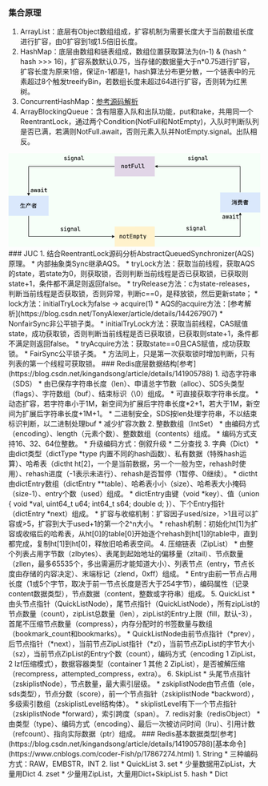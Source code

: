 ### 集合原理
1. ArrayList：底层有Object数组组成，扩容机制为需要长度大于当前数组长度进行扩容，由0扩容到1或1.5倍旧长度。
2. HashMap：底层由数组和链表组成，数组位置获取算法为(n-1) & (hash ^ hash >>> 16)，扩容系数默认0.75，当存储的数据量大于n*0.75进行扩容，扩容长度为原来1倍，保证n-1都是1，hash算法分布更分散，一个链表中的元素超过8个触发treeifyBin，若数组长度未超过64进行扩容，否则转为红黑树。
3. ConcurrentHashMap：[参考源码解析](https://javaguide.cn/java/collection/concurrent-hash-map-source-code.html#_2-concurrenthashmap-1-8)
4. ArrayBlockingQueue：含有阻塞入队和出队功能，put和take，共用同一个ReentrantLock，通过两个Condition(NotFull和NotEmpty)，入队时判断队列是否已满，若满则NotFull.await，否则元素入队并NotEmpty.signal。出队相反。
<img src="./ArrayBlockingQueue-notEmpty-notFull.png">
### JUC
1. 结合ReentrantLock源码分析AbstractQueuedSynchronizer(AQS)原理。
* 内部抽象类Sync继承AQS。
  * tryLock方法：获取当前线程，获取AQS的state，若state为0，则获取锁，否则判断当前线程是否已获取锁，已获取则state+1，条件都不满足则返回false。
  * tryRelease方法：c为state-releases，判断当前线程是否获取锁，否则异常，判断c==0，是释放锁，然后更新state；
  * lock方法：initialTryLock为false -> acquire(1)
  * AQS的acquire方法：[参考解析](https://blog.csdn.net/TonyAlexer/article/details/144267907)
  * NonfairSync非公平锁子类。
    * initialTryLock方法：获取当前线程，CAS赋值state，成功获取锁，否则判断当前线程是否已获取锁，已获取则state+1，条件都不满足则返回false。
    * tryAcquire方法：获取state==0且CAS赋值，成功获取锁。
* FairSync公平锁子类。
  * 方法同上，只是第一次获取锁时增加判断，只有列表的第一个线程可获取锁。
### Redis底层数据结构[参考](https://blog.csdn.net/kingandsong/article/details/141905788)
1. 动态字符串（SDS）
   * 由已保存字符串长度（len）、申请总字节数（alloc）、SDS头类型（flags）、字符数组（buf）、结束标识（\0）组成。
   * 可直接获取字符串长度。
   * 动态扩容，若字符串小于1M，新空间为扩展后字符串长度*2+1，若大于1M，新空间为扩展后字符串长度+1M+1。
   * 二进制安全，SDS按len处理字符串，不以结束标识判断，以二进制处理buf
   * 减少扩容次数
2. 整数数组（IntSet）
   * 由编码方式（encoding）、length（元素个数）、整数数组（contents）组成。
   * 编码方式支持16、32、64位整数。
   * 升级编码方式：倒叙升级
   * 二分查找
3. 字典（Dict）
   * 由dict类型（dictType *type 内置不同的hash函数）、私有数据（特殊hash运算）、哈希表（dictht ht[2]，一个是当前数据，另一个一般为空，rehash时使用）、rehash进度（-1表示未进行）、rehash是否暂停（1暂停、0继续）。
   * dictht由dictEntry数组（dictEntry **table）、哈希表小小（size）、哈希表大小掩码（size-1）、entry个数（used）组成。
   * dictEntry由键（void *key）、值（union { void *val, uint64_t u64; int64_t s64; double d; }）、下个Entry指针（dictEntry *next）组成。
   * 扩容与收缩机制：扩容因子used/size，>1且可以扩容或>5，扩容到大于used+1的第一个2^n大小。
   * rehash机制：初始化ht[1]为扩容或收缩后的哈希表，从ht[0]的table[0]开始逐个rehash到ht[1]的table中，直到都完成，复制ht[1]到ht[0]，释放旧哈希表空间。
4. 压缩链表（ZipList）
   * 由整个列表占用字节数（zlbytes）、表尾到起始地址的偏移量（zltail）、节点数量（zllen，最多65535个，多出需遍历才能知道大小）、列表节点（entry，节点长度由存储的内容决定）、末端标记（zlend，0xff）组成。
   * Entry由前一节点占用长度（1或5个字节，取决于前一节点长度是否大于254字节），编码属性（记录content数据类型），节点数据（content，整数或字符串）组成。 
5. QuickList
   * 由头节点指针（QuickListNode），尾节点指针（QuickListNode），所有zipList的节点数量（count），zipList总数量（len），zipList的Entry上限（fill，默认-3），首尾不压缩节点数量（compress），内存分配时的书签数量与数组（bookmark_count和bookmarks）。
   * QuickListNode由前节点指针（*prev），后节点指针（*next），当前节点ZipList指针（*zl），当前节点ZipList的字节大小（sz），当前节点ZipList的Entry个数（count），编码方式（encoding 1 ZipList，2 lzf压缩模式），数据容器类型（container 1 其他 2 ZipList），是否被解压缩（recompress，attempted_compress，extra）。
6. SkipList
   * 头尾节点指针（zskiplistNode），节点数量，最大索引层级。
   * zskiplistNode由节点值（ele，sds类型），节点分数（score），前一个节点指针（zskiplistNode *backword），多级索引数组（zskiplistLevel结构体）。
   * skiplistLevel有下一个节点指针（zskiplistNode *forward），索引跨度（span）。
7. redis对象（redisObject）
   * 由类型（type）、编码方式（encoding）、最后一次被访问时间（lru）、引用计数（refcount）、指向实际数据（ptr）组成。
### Redis基本数据类型[参考](https://blog.csdn.net/kingandsong/article/details/141905788)[基本命令](https://www.cnblogs.com/coder-Fish/p/17867274.html)
1. String
   * 三种编码方式：RAW，EMBSTR，INT
2. list
   * QuickList
3. set
   * 少量数据用ZipList，大量用Dict
4. zset
   * 少量用ZipList，大量用Dict+SkipList
5. hash
   * Dict